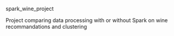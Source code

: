 spark_wine_project

Project comparing data processing with or without Spark on wine recommandations and clustering